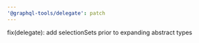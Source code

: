 ```yaml
---
'@graphql-tools/delegate': patch
---
```


fix(delegate): add selectionSets prior to expanding abstract types
